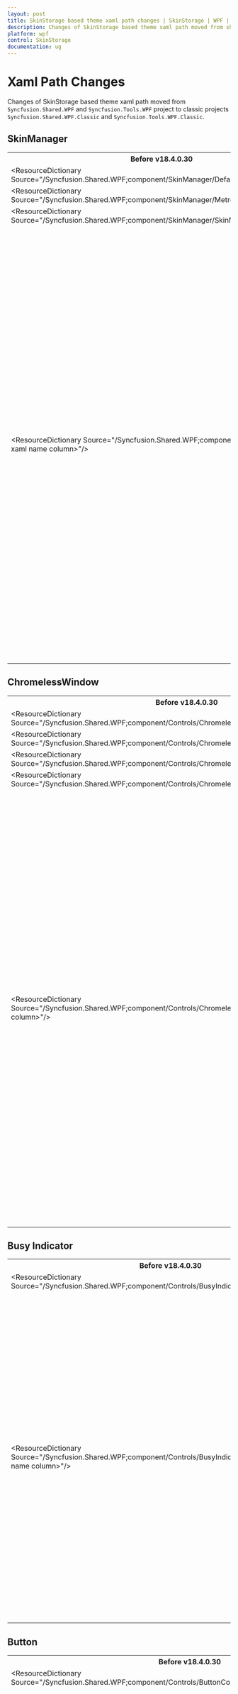 ```yaml
---
layout: post
title: SkinStorage based theme xaml path changes | SkinStorage | WPF | Syncfusion
description: Changes of SkinStorage based theme xaml path moved from shared and tools project to classic shared and tools project.
platform: wpf
control: SkinStorage
documentation: ug
---
```


# Xaml Path Changes

Changes of SkinStorage based theme xaml path moved from `Syncfusion.Shared.WPF` and `Syncfusion.Tools.WPF` project to classic projects `Syncfusion.Shared.WPF.Classic` and `Syncfusion.Tools.WPF.Classic`.

## SkinManager

<table>
<tr>
<th>Before v18.4.0.30</th>
<th>After v18.4.0.30</th>
<th>Xaml names</th>
</tr>
<tr>
<td>&lt;ResourceDictionary Source="/Syncfusion.Shared.WPF;component/SkinManager/DefaultStyle.xaml"/&gt;</td>
<td>Not changed</td>
<td>DefaultStyle.xaml</td>
</tr>
<tr>
<td>&lt;ResourceDictionary Source="/Syncfusion.Shared.WPF;component/SkinManager/MetroThemeBrushes.xaml"/&gt;</td>
<td>Not changed</td>
<td>MetroThemeBrushes.xaml</td>
</tr>
<tr>
<td>&lt;ResourceDictionary Source="/Syncfusion.Shared.WPF;component/SkinManager/SkinManager.xaml"/&gt;</td>
<td>Not changed</td>
<td>SkinManager.xaml</td>
</tr>
<tr>
<td>&lt;ResourceDictionary Source="/Syncfusion.Shared.WPF;component/SkinManager/&lt;Refer xaml name column&gt;"/&gt;</td>
<td>&lt;ResourceDictionary Source="/Syncfusion.Shared.WPF.Classic;component/SkinManager/&lt;Refer xaml name column&gt;"/&gt;</td>
<td>
{::no-markdown }<li>{:/}BlendStyle.xaml{::no-markdown }</li>{:/}
{::no-markdown }<li>{:/}MetroStyle.xaml{::no-markdown }</li>{:/}
{::no-markdown }<li>{:/}Office2003Style.xaml{::no-markdown }</li>{:/}
{::no-markdown }<li>{:/}Office2007BlackStyle.xaml{::no-markdown }</li>{:/}
{::no-markdown }<li>{:/}Office2007BlueStyle.xaml{::no-markdown }</li>{:/}
{::no-markdown }<li>{:/}Office2007SilverStyle.xaml{::no-markdown }</li>{:/}
{::no-markdown }<li>{:/}Office2010BlackStyle.xaml{::no-markdown }</li>{:/}
{::no-markdown }<li>{:/}Office2010BlueStyle.xaml{::no-markdown }</li>{:/}
{::no-markdown }<li>{:/}Office2010SilverStyle.xaml{::no-markdown }</li>{:/}
{::no-markdown }<li>{:/}Office2013Style.xaml{::no-markdown }</li>{:/}
{::no-markdown }<li>{:/}ShinyBlueStyle.xaml{::no-markdown }</li>{:/}
{::no-markdown }<li>{:/}ShinyRedStyle.xaml{::no-markdown }</li>{:/}
{::no-markdown }<li>{:/}TransparentStyle.xaml{::no-markdown }</li>{:/}
{::no-markdown }<li>{:/}VS2010Style.xaml{::no-markdown }</li>{:/}
</td>
</tr>
</table>

## ChromelessWindow

<table>
<tr>
<th>Before v18.4.0.30</th>
<th>After v18.4.0.30</th>
<th>Xaml names</th>
</tr>
<tr>
<td>&lt;ResourceDictionary Source="/Syncfusion.Shared.WPF;component/Controls/ChromelessWindow/Themes/Brushes.xaml"/&gt;</td>
<td>Not changed</td>
<td>Brushes.xaml</td>
</tr>
<tr>
<td>&lt;ResourceDictionary Source="/Syncfusion.Shared.WPF;component/Controls/ChromelessWindow/Themes/Generic.xaml"/&gt;</td>
<td>Not changed</td>
<td>Generic.xaml</td>
</tr>
<tr>
<td>&lt;ResourceDictionary Source="/Syncfusion.Shared.WPF;component/Controls/ChromelessWindow/Themes/MetroStyle.xaml"/&gt;</td>
<td>Not changed</td>
<td>MetroStyle.xaml</td>
</tr>
<tr>
<td>&lt;ResourceDictionary Source="/Syncfusion.Shared.WPF;component/Controls/ChromelessWindow/Themes/Skins.xaml"/&gt;</td>
<td>Not changed</td>
<td>Skins.xaml</td>
</tr>
<tr>
<td>&lt;ResourceDictionary Source="/Syncfusion.Shared.WPF;component/Controls/ChromelessWindow/Themes/&lt;Refer xaml name column&gt;"/&gt;</td>
<td>&lt;ResourceDictionary Source="/Syncfusion.Shared.WPF.Classic;component/Controls/ChromelessWindow/Themes/&lt;Refer xaml name column&gt;"/&gt;</td>
<td>
{::no-markdown }<li>{:/}BlendStyle.xaml{::no-markdown }</li>{:/}
{::no-markdown }<li>{:/}Office2003Style.xaml{::no-markdown }</li>{:/}
{::no-markdown }<li>{:/}Office2007BlackStyle.xaml{::no-markdown }</li>{:/}
{::no-markdown }<li>{:/}Office2007BlueStyle.xaml{::no-markdown }</li>{:/}
{::no-markdown }<li>{:/}Office2007SilverStyle.xaml{::no-markdown }</li>{:/}
{::no-markdown }<li>{:/}Office2010BlackStyle.xaml{::no-markdown }</li>{:/}
{::no-markdown }<li>{:/}Office2010BlueStyle.xaml{::no-markdown }</li>{:/}
{::no-markdown }<li>{:/}Office2010SilverStyle.xaml{::no-markdown }</li>{:/}
{::no-markdown }<li>{:/}Office2013Style.xaml{::no-markdown }</li>{:/}
{::no-markdown }<li>{:/}ShinyBlueStyle.xaml{::no-markdown }</li>{:/}
{::no-markdown }<li>{:/}ShinyRedStyle.xaml{::no-markdown }</li>{:/}
{::no-markdown }<li>{:/}SyncOrangeStyle.xaml{::no-markdown }</li>{:/}
{::no-markdown }<li>{:/}TransparentStyle.xaml{::no-markdown }</li>{:/}
{::no-markdown }<li>{:/}VS2010Style.xaml{::no-markdown }</li>{:/}
</td>
</tr>
</table>

## Busy Indicator

<table>
<tr>
<th>Before v18.4.0.30</th>
<th>After v18.4.0.30</th>
<th>Xaml names</th>
</tr>
<tr>
<td>&lt;ResourceDictionary Source="/Syncfusion.Shared.WPF;component/Controls/BusyIndicator/Themes/generic.xaml"/&gt;</td>
<td>Not changed</td>
<td>generic.xaml</td>
</tr>
<tr>
<td>&lt;ResourceDictionary Source="/Syncfusion.Shared.WPF;component/Controls/BusyIndicator/Themes/&lt;Refer xaml name column&gt;"/&gt;</td>
<td>&lt;ResourceDictionary Source="/Syncfusion.Shared.WPF.Classic;component/Controls/BusyIndicator/Themes/&lt;Refer xaml name column&gt;"/&gt;</td>
<td>
{::no-markdown }<li>{:/}BlendStyle.xaml{::no-markdown }</li>{:/}
{::no-markdown }<li>{:/}MetroStyle.xaml{::no-markdown }</li>{:/}
{::no-markdown }<li>{:/}Office2007BlackStyle.xaml{::no-markdown }</li>{:/}
{::no-markdown }<li>{:/}Office2007BlueStyle.xaml{::no-markdown }</li>{:/}
{::no-markdown }<li>{:/}Office2007SilverStyle.xaml{::no-markdown }</li>{:/}
{::no-markdown }<li>{:/}Office2010BlackStyle.xaml{::no-markdown }</li>{:/}
{::no-markdown }<li>{:/}Office2010BlueStyle.xaml{::no-markdown }</li>{:/}
{::no-markdown }<li>{:/}Office2010SilverStyle.xaml{::no-markdown }</li>{:/}
{::no-markdown }<li>{:/}TransparentStyle.xaml{::no-markdown }</li>{:/}
{::no-markdown }<li>{:/}VS2010Style.xaml{::no-markdown }</li>{:/}
</td>
</tr>
</table>

## Button

<table>
<tr>
<th>Before v18.4.0.30</th>
<th>After v18.4.0.30</th>
<th>Xaml names</th>
</tr>
<tr>
<td>&lt;ResourceDictionary Source="/Syncfusion.Shared.WPF;component/Controls/ButtonControls/Button/Themes/ButtonAdv.xaml"/&gt;</td>
<td>Not changed</td>
<td>ButtonAdv.xaml</td>
</tr>
<tr>
<td>&lt;ResourceDictionary Source="/Syncfusion.Shared.WPF;component/Controls/ButtonControls/Button/Themes/&lt;Refer xaml name column&gt;"/&gt;</td>
<td>&lt;ResourceDictionary Source="/Syncfusion.Shared.WPF.Classic;component/Controls/ButtonControls/Button/Themes/&lt;Refer xaml name column&gt;"/&gt;</td>
<td>
{::no-markdown }<li>{:/}BlendStyle.xaml{::no-markdown }</li>{:/}
{::no-markdown }<li>{:/}MetroStyle.xaml{::no-markdown }</li>{:/}
{::no-markdown }<li>{:/}Office2007BlackStyle.xaml{::no-markdown }</li>{:/}
{::no-markdown }<li>{:/}Office2007BlueStyle.xaml{::no-markdown }</li>{:/}
{::no-markdown }<li>{:/}Office2007SilverStyle.xaml{::no-markdown }</li>{:/}
{::no-markdown }<li>{:/}Office2010BlackStyle.xaml{::no-markdown }</li>{:/}
{::no-markdown }<li>{:/}Office2010BlueStyle.xaml{::no-markdown }</li>{:/}
{::no-markdown }<li>{:/}Office2010SilverStyle.xaml{::no-markdown }</li>{:/}
{::no-markdown }<li>{:/}ShinyBlueStyle.xaml{::no-markdown }</li>{:/}
{::no-markdown }<li>{:/}ShinyRedStyle.xaml{::no-markdown }</li>{:/}
{::no-markdown }<li>{:/}TransparentStyle.xaml{::no-markdown }</li>{:/}
{::no-markdown }<li>{:/}VS2010Style.xaml{::no-markdown }</li>{:/}
</td>
</tr>
</table>

## DropDownButton

<table>
<tr>
<th>Before v18.4.0.30</th>
<th>After v18.4.0.30</th>
<th>Xaml names</th>
</tr>
<tr>
<td>&lt;ResourceDictionary Source="/Syncfusion.Shared.WPF;component/Controls/ButtonControls/DropDownButton/Themes/DropDownButton.xaml"/&gt;</td>
<td>Not changed</td>
<td>DropDownButton.xaml</td>
</tr>
<tr>
<td>&lt;ResourceDictionary Source="/Syncfusion.Shared.WPF;component/Controls/ButtonControls/DropDownButton/Themes/&lt;Refer xaml name column&gt;"/&gt;</td>
<td>&lt;ResourceDictionary Source="/Syncfusion.Shared.WPF.Classic;component/Controls/ButtonControls/DropDownButton/Themes/&lt;Refer xaml name column&gt;"/&gt;</td>
<td>
{::no-markdown }<li>{:/}BlendStyle.xaml{::no-markdown }</li>{:/}
{::no-markdown }<li>{:/}MetroStyle.xaml{::no-markdown }</li>{:/}
{::no-markdown }<li>{:/}Office2007BlackStyle.xaml{::no-markdown }</li>{:/}
{::no-markdown }<li>{:/}Office2007BlueStyle.xaml{::no-markdown }</li>{:/}
{::no-markdown }<li>{:/}Office2007SilverStyle.xaml{::no-markdown }</li>{:/}
{::no-markdown }<li>{:/}Office2010BlackStyle.xaml{::no-markdown }</li>{:/}
{::no-markdown }<li>{:/}Office2010BlueStyle.xaml{::no-markdown }</li>{:/}
{::no-markdown }<li>{:/}Office2010SilverStyle.xaml{::no-markdown }</li>{:/}
{::no-markdown }<li>{:/}Office2013Style.xaml{::no-markdown }</li>{:/}
{::no-markdown }<li>{:/}ShinyBlueStyle.xaml{::no-markdown }</li>{:/}
{::no-markdown }<li>{:/}ShinyRedStyle.xaml{::no-markdown }</li>{:/}
{::no-markdown }<li>{:/}TransparentStyle.xaml{::no-markdown }</li>{:/}
{::no-markdown }<li>{:/}VS2010Style.xaml{::no-markdown }</li>{:/}
</td>
</tr>
</table>

## SplitButton

<table>
<tr>
<th>Before v18.4.0.30</th>
<th>After v18.4.0.30</th>
<th>Xaml names</th>
</tr>
<tr>
<td>&lt;ResourceDictionary Source="/Syncfusion.Shared.WPF;component/Controls/ButtonControls/SplitButton/Themes/SplitButton.xaml"/&gt;</td>
<td>Not changed</td>
<td>SplitButton.xaml</td>
</tr>
<tr>
<td>&lt;ResourceDictionary Source="/Syncfusion.Shared.WPF;component/Controls/ButtonControls/SplitButton/Themes/&lt;Refer xaml name column&gt;"/&gt;</td>
<td>&lt;ResourceDictionary Source="/Syncfusion.Shared.WPF.Classic;component/Controls/ButtonControls/SplitButton/Themes/&lt;Refer xaml name column&gt;"/&gt;</td>
<td>
{::no-markdown }<li>{:/}BlendStyle.xaml{::no-markdown }</li>{:/}
{::no-markdown }<li>{:/}MetroStyle.xaml{::no-markdown }</li>{:/}
{::no-markdown }<li>{:/}Office2007BlackStyle.xaml{::no-markdown }</li>{:/}
{::no-markdown }<li>{:/}Office2007BlueStyle.xaml{::no-markdown }</li>{:/}
{::no-markdown }<li>{:/}Office2007SilverStyle.xaml{::no-markdown }</li>{:/}
{::no-markdown }<li>{:/}Office2010BlackStyle.xaml{::no-markdown }</li>{:/}
{::no-markdown }<li>{:/}Office2010BlueStyle.xaml{::no-markdown }</li>{:/}
{::no-markdown }<li>{:/}Office2010SilverStyle.xaml{::no-markdown }</li>{:/}
{::no-markdown }<li>{:/}ShinyBlueStyle.xaml{::no-markdown }</li>{:/}
{::no-markdown }<li>{:/}ShinyRedStyle.xaml{::no-markdown }</li>{:/}
{::no-markdown }<li>{:/}TransparentStyle.xaml{::no-markdown }</li>{:/}
{::no-markdown }<li>{:/}VS2010Style.xaml{::no-markdown }</li>{:/}
</td>
</tr>
</table>

## CalendarEdit

<table>
<tr>
<th>Before v18.4.0.30</th>
<th>After v18.4.0.30</th>
<th>Xaml names</th>
</tr>
<tr>
<td>&lt;ResourceDictionary Source="/Syncfusion.Shared.WPF;component/Controls/CalendarEdit/Themes/generic.xaml"/&gt;</td>
<td>Not changed</td>
<td>generic.xaml</td>
</tr>
<tr>
<td>&lt;ResourceDictionary Source="/Syncfusion.Shared.WPF;component/Controls/CalendarEdit/Themes/&lt;Refer xaml name column&gt;"/&gt;</td>
<td>&lt;ResourceDictionary Source="/Syncfusion.Shared.WPF.Classic;component/Controls/CalendarEdit/Themes/&lt;Refer xaml name column&gt;"/&gt;</td>
<td>
{::no-markdown }<li>{:/}BlendStyle.xaml{::no-markdown }</li>{:/}
{::no-markdown }<li>{:/}MetroStyle.xaml{::no-markdown }</li>{:/}
{::no-markdown }<li>{:/}Office2003Style.xaml{::no-markdown }</li>{:/}
{::no-markdown }<li>{:/}Office2007BlackStyle.xaml{::no-markdown }</li>{:/}
{::no-markdown }<li>{:/}Office2007BlueStyle.xaml{::no-markdown }</li>{:/}
{::no-markdown }<li>{:/}Office2007SilverStyle.xaml{::no-markdown }</li>{:/}
{::no-markdown }<li>{:/}Office2010BlackStyle.xaml{::no-markdown }</li>{:/}
{::no-markdown }<li>{:/}Office2010BlueStyle.xaml{::no-markdown }</li>{:/}
{::no-markdown }<li>{:/}Office2010SilverStyle.xaml{::no-markdown }</li>{:/}
{::no-markdown }<li>{:/}ShinyBlueStyle.xaml{::no-markdown }</li>{:/}
{::no-markdown }<li>{:/}ShinyRedStyle.xaml{::no-markdown }</li>{:/}
{::no-markdown }<li>{:/}SyncOrangeStyle.xaml{::no-markdown }</li>{:/}
{::no-markdown }<li>{:/}TransparentStyle.xaml{::no-markdown }</li>{:/}
{::no-markdown }<li>{:/}VS2010Style.xaml{::no-markdown }</li>{:/}
</td>
</tr>
</table>

## Carousel

<table>
<tr>
<th>Before v18.4.0.30</th>
<th>After v18.4.0.30</th>
<th>Xaml names</th>
</tr>
<tr>
<td>&lt;ResourceDictionary Source="/Syncfusion.Shared.WPF;component/Controls/Carousel/Themes/generic.xaml"/&gt;</td>
<td>Not changed</td>
<td>generic.xaml</td>
</tr>
</table>

## Clock

<table>
<tr>
<th>Before v18.4.0.30</th>
<th>After v18.4.0.30</th>
<th>Xaml names</th>
</tr>
<tr>
<td>&lt;ResourceDictionary Source="/Syncfusion.Shared.WPF;component/Controls/Clock/Themes/generic.xaml"/&gt;</td>
<td>Not changed</td>
<td>generic.xaml</td>
</tr>
<tr>
<td>&lt;ResourceDictionary Source="/Syncfusion.Shared.WPF;component/Controls/Clock/Themes/&lt;Refer xaml name column&gt;"/&gt;</td>
<td>&lt;ResourceDictionary Source="/Syncfusion.Shared.WPF.Classic;component/Controls/Clock/Themes/&lt;Refer xaml name column&gt;"/&gt;</td>
<td>
{::no-markdown }<li>{:/}BlendStyle.xaml{::no-markdown }</li>{:/}
{::no-markdown }<li>{:/}MetroStyle.xaml{::no-markdown }</li>{:/}
{::no-markdown }<li>{:/}Office2003Style.xaml{::no-markdown }</li>{:/}
{::no-markdown }<li>{:/}Office2007BlackStyle.xaml{::no-markdown }</li>{:/}
{::no-markdown }<li>{:/}Office2007BlueStyle.xaml{::no-markdown }</li>{:/}
{::no-markdown }<li>{:/}Office2007SilverStyle.xaml{::no-markdown }</li>{:/}
{::no-markdown }<li>{:/}Office2010BlackStyle.xaml{::no-markdown }</li>{:/}
{::no-markdown }<li>{:/}Office2010BlueStyle.xaml{::no-markdown }</li>{:/}
{::no-markdown }<li>{:/}Office2010SilverStyle.xaml{::no-markdown }</li>{:/}
{::no-markdown }<li>{:/}ShinyBlueStyle.xaml{::no-markdown }</li>{:/}
{::no-markdown }<li>{:/}ShinyRedStyle.xaml{::no-markdown }</li>{:/}
{::no-markdown }<li>{:/}SyncOrangeStyle.xaml{::no-markdown }</li>{:/}
{::no-markdown }<li>{:/}TransparentStyle.xaml{::no-markdown }</li>{:/}
{::no-markdown }<li>{:/}VS2010Style.xaml{::no-markdown }</li>{:/}
</td>
</tr>
</table>

## ColorBar

<table>
<tr>
<th>Before v18.4.0.30</th>
<th>After v18.4.0.30</th>
<th>Xaml names</th>
</tr>
<tr>
<td>&lt;ResourceDictionary Source="/Syncfusion.Shared.WPF;component/Controls/ColorBar/Themes/generic.xaml"/&gt;</td>
<td>Not changed</td>
<td>generic.xaml</td>
</tr>
<tr>
<td>&lt;ResourceDictionary Source="/Syncfusion.Shared.WPF;component/Controls/ColorBar/Themes/&lt;Refer xaml name column&gt;"/&gt;</td>
<td>&lt;ResourceDictionary Source="/Syncfusion.Shared.WPF.Classic;component/Controls/ColorBar/Themes/&lt;Refer xaml name column&gt;"/&gt;</td>
<td>
{::no-markdown }<li>{:/}BlendStyle.xaml{::no-markdown }</li>{:/}
{::no-markdown }<li>{:/}MainTemplate.xaml{::no-markdown }</li>{:/}
{::no-markdown }<li>{:/}Office2003Style.xaml{::no-markdown }</li>{:/}
{::no-markdown }<li>{:/}Office2007BlackStyle.xaml{::no-markdown }</li>{:/}
{::no-markdown }<li>{:/}Office2007BlueStyle.xaml{::no-markdown }</li>{:/}
{::no-markdown }<li>{:/}Office2007SilverStyle.xaml{::no-markdown }</li>{:/}
{::no-markdown }<li>{:/}Office2010BlackStyle.xaml{::no-markdown }</li>{:/}
{::no-markdown }<li>{:/}Office2010BlueStyle.xaml{::no-markdown }</li>{:/}
{::no-markdown }<li>{:/}Office2010SilverStyle.xaml{::no-markdown }</li>{:/}
{::no-markdown }<li>{:/}ShinyBlueStyle.xaml{::no-markdown }</li>{:/}
{::no-markdown }<li>{:/}ShinyRedStyle.xaml{::no-markdown }</li>{:/}
{::no-markdown }<li>{:/}SyncOrangeStyle.xaml{::no-markdown }</li>{:/}
</td>
</tr>
</table>

## ColorPicker

<table>
<tr>
<th>Before v18.4.0.30</th>
<th>After v18.4.0.30</th>
<th>Xaml names</th>
</tr>
<tr>
<td>&lt;ResourceDictionary Source="/Syncfusion.Shared.WPF;component/Controls/ColorPicker/Themes/generic.xaml"/&gt;</td>
<td>Not changed</td>
<td>generic.xaml</td>
</tr>
<tr>
<td>&lt;ResourceDictionary Source="/Syncfusion.Shared.WPF;component/Controls/ColorPicker/Themes/&lt;Refer xaml name column&gt;"/&gt;</td>
<td>&lt;ResourceDictionary Source="/Syncfusion.Shared.WPF.Classic;component/Controls/ColorPicker/Themes/&lt;Refer xaml name column&gt;"/&gt;</td>
<td>
{::no-markdown }<li>{:/}BlendStyle.xaml{::no-markdown }</li>{:/}
{::no-markdown }<li>{:/}Brushes.xaml{::no-markdown }</li>{:/}
{::no-markdown }<li>{:/}MainTemplate.xaml{::no-markdown }</li>{:/}
{::no-markdown }<li>{:/}MetroStyle.xaml{::no-markdown }</li>{:/}
{::no-markdown }<li>{:/}Office2003Style.xaml{::no-markdown }</li>{:/}
{::no-markdown }<li>{:/}Office2007BlackStyle.xaml{::no-markdown }</li>{:/}
{::no-markdown }<li>{:/}Office2007BlueStyle.xaml{::no-markdown }</li>{:/}
{::no-markdown }<li>{:/}Office2007SilverStyle.xaml{::no-markdown }</li>{:/}
{::no-markdown }<li>{:/}Office2010BlackStyle.xaml{::no-markdown }</li>{:/}
{::no-markdown }<li>{:/}Office2010BlueStyle.xaml{::no-markdown }</li>{:/}
{::no-markdown }<li>{:/}Office2010SilverStyle.xaml{::no-markdown }</li>{:/}
{::no-markdown }<li>{:/}Office2013Style.xaml{::no-markdown }</li>{:/}
{::no-markdown }<li>{:/}ShinyBlueStyle.xaml{::no-markdown }</li>{:/}
{::no-markdown }<li>{:/}ShinyRedStyle.xaml{::no-markdown }</li>{:/}
{::no-markdown }<li>{:/}SyncOrangeStyle.xaml{::no-markdown }</li>{:/}
{::no-markdown }<li>{:/}TransparentStyle.xaml{::no-markdown }</li>{:/}
{::no-markdown }<li>{:/}VS2010Style.xaml{::no-markdown }</li>{:/}
</td>
</tr>
</table>

## ColorPickerPalette

<table>
<tr>
<th>Before v18.4.0.30</th>
<th>After v18.4.0.30</th>
<th>Xaml names</th>
</tr>
<tr>
<td>&lt;ResourceDictionary Source="/Syncfusion.Shared.WPF;component/Controls/ColorPickerPalette/Themes/generic.xaml"/&gt;</td>
<td>Not changed</td>
<td>generic.xaml</td>
</tr>
<tr>
<td>&lt;ResourceDictionary Source="/Syncfusion.Shared.WPF;component/Controls/ColorPickerPalette/Themes/&lt;Refer xaml name column&gt;"/&gt;</td>
<td>&lt;ResourceDictionary Source="/Syncfusion.Shared.WPF.Classic;component/Controls/ColorPickerPalette/Themes/&lt;Refer xaml name column&gt;"/&gt;</td>
<td>
{::no-markdown }<li>{:/}BlendStyle.xaml{::no-markdown }</li>{:/}
{::no-markdown }<li>{:/}ColorPickerPalette.xaml{::no-markdown }</li>{:/}
{::no-markdown }<li>{:/}MetroStyle.xaml{::no-markdown }</li>{:/}
{::no-markdown }<li>{:/}Office2003Style.xaml{::no-markdown }</li>{:/}
{::no-markdown }<li>{:/}Office2007BlackStyle.xaml{::no-markdown }</li>{:/}
{::no-markdown }<li>{:/}Office2007BlueStyle.xaml{::no-markdown }</li>{:/}
{::no-markdown }<li>{:/}Office2007SilverStyle.xaml{::no-markdown }</li>{:/}
{::no-markdown }<li>{:/}Office2010BlackStyle.xaml{::no-markdown }</li>{:/}
{::no-markdown }<li>{:/}Office2010BlueStyle.xaml{::no-markdown }</li>{:/}
{::no-markdown }<li>{:/}Office2010SilverStyle.xaml{::no-markdown }</li>{:/}
{::no-markdown }<li>{:/}Office2013Style.xaml{::no-markdown }</li>{:/}
{::no-markdown }<li>{:/}TransparentStyle.xaml{::no-markdown }</li>{:/}
{::no-markdown }<li>{:/}VS2010Style.xaml{::no-markdown }</li>{:/}
</td>
</tr>
</table>

## ComboBoxAdv

<table>
<tr>
<th>Before v18.4.0.30</th>
<th>After v18.4.0.30</th>
<th>Xaml names</th>
</tr>
<tr>
<td>&lt;ResourceDictionary Source="/Syncfusion.Shared.WPF;component/Controls/ComboBoxAdv/Themes/generic.xaml"/&gt;</td>
<td>Not changed</td>
<td>generic.xaml</td>
</tr>
<tr>
<td>&lt;ResourceDictionary Source="/Syncfusion.Shared.WPF;component/Controls/ComboBoxAdv/Themes/&lt;Refer xaml name column&gt;"/&gt;</td>
<td>&lt;ResourceDictionary Source="/Syncfusion.Shared.WPF.Classic;component/Controls/ComboBoxAdv/Themes/&lt;Refer xaml name column&gt;"/&gt;</td>
<td>
{::no-markdown }<li>{:/}BlendStyle.xaml{::no-markdown }</li>{:/}
{::no-markdown }<li>{:/}MetroStyle.xaml{::no-markdown }</li>{:/}
{::no-markdown }<li>{:/}Office2007BlackStyle.xaml{::no-markdown }</li>{:/}
{::no-markdown }<li>{:/}Office2007BlueStyle.xaml{::no-markdown }</li>{:/}
{::no-markdown }<li>{:/}Office2007SilverStyle.xaml{::no-markdown }</li>{:/}
{::no-markdown }<li>{:/}Office2010BlackStyle.xaml{::no-markdown }</li>{:/}
{::no-markdown }<li>{:/}Office2010BlueStyle.xaml{::no-markdown }</li>{:/}
{::no-markdown }<li>{:/}Office2010SilverStyle.xaml{::no-markdown }</li>{:/}
{::no-markdown }<li>{:/}Office2013Style.xaml{::no-markdown }</li>{:/}
{::no-markdown }<li>{:/}TransparentStyle.xaml{::no-markdown }</li>{:/}
{::no-markdown }<li>{:/}VS2010Style.xaml{::no-markdown }</li>{:/}
</td>
</tr>
</table>

## DateTimeEdit

<table>
<tr>
<th>Before v18.4.0.30</th>
<th>After v18.4.0.30</th>
<th>Xaml names</th>
</tr>
<tr>
<td>&lt;ResourceDictionary Source="/Syncfusion.Shared.WPF;component/Controls/DateTimeEdit/Themes/Generic.xaml"/&gt;</td>
<td>Not changed</td>
<td>Generic.xaml</td>
</tr>
<tr>
<td>&lt;ResourceDictionary Source="/Syncfusion.Shared.WPF;component/Controls/DateTimeEdit/Themes/&lt;Refer xaml name column&gt;"/&gt;</td>
<td>&lt;ResourceDictionary Source="/Syncfusion.Shared.WPF.Classic;component/Controls/DateTimeEdit/Themes/&lt;Refer xaml name column&gt;"/&gt;</td>
<td>
{::no-markdown }<li>{:/}BlendStyle.xaml{::no-markdown }</li>{:/}
{::no-markdown }<li>{:/}Brushes.xaml{::no-markdown }</li>{:/}
{::no-markdown }<li>{:/}BaseStyles.xaml{::no-markdown }</li>{:/}
{::no-markdown }<li>{:/}CalendarResources.xaml{::no-markdown }</li>{:/}
{::no-markdown }<li>{:/}MetroStyle.xaml{::no-markdown }</li>{:/}
{::no-markdown }<li>{:/}Office2003Style.xaml{::no-markdown }</li>{:/}
{::no-markdown }<li>{:/}Office2007BlackStyle.xaml{::no-markdown }</li>{:/}
{::no-markdown }<li>{:/}Office2007BlueStyle.xaml{::no-markdown }</li>{:/}
{::no-markdown }<li>{:/}Office2007SilverStyle.xaml{::no-markdown }</li>{:/}
{::no-markdown }<li>{:/}Office2010BlackStyle.xaml{::no-markdown }</li>{:/}
{::no-markdown }<li>{:/}Office2010BlueStyle.xaml{::no-markdown }</li>{:/}
{::no-markdown }<li>{:/}Office2010SilverStyle.xaml{::no-markdown }</li>{:/}
{::no-markdown }<li>{:/}Office2013Style.xaml{::no-markdown }</li>{:/}
{::no-markdown }<li>{:/}ShinyBlueStyle.xaml{::no-markdown }</li>{:/}
{::no-markdown }<li>{:/}ShinyRedStyle.xaml{::no-markdown }</li>{:/}
{::no-markdown }<li>{:/}SyncOrangeStyle.xaml{::no-markdown }</li>{:/}
{::no-markdown }<li>{:/}TransparentStyle.xaml{::no-markdown }</li>{:/}
{::no-markdown }<li>{:/}VS2010Style.xaml{::no-markdown }</li>{:/}
</td>
</tr>
</table>

## Editors

Editors applicable for below controls

* IntegerTextBox
* DoubleTextBox
* CurrencyTextBox
* PercentTextBox
* MaskedTextBox

<table>
<tr>
<th>Before v18.4.0.30</th>
<th>After v18.4.0.30</th>
<th>Xaml names</th>
</tr>
<tr>
<td>&lt;ResourceDictionary Source="/Syncfusion.Shared.WPF;component/Controls/Editors/Themes/Generic.xaml"/&gt;</td>
<td>Not changed</td>
<td>Generic.xaml</td>
</tr>
<tr>
<td>&lt;ResourceDictionary Source="/Syncfusion.Shared.WPF;component/Controls/Editors/Themes/&lt;Refer xaml name column&gt;"/&gt;</td>
<td>&lt;ResourceDictionary Source="/Syncfusion.Shared.WPF.Classic;component/Controls/Editors/Themes/&lt;Refer xaml name column&gt;"/&gt;</td>
<td>
{::no-markdown }<li>{:/}BlendStyle.xaml{::no-markdown }</li>{:/}
{::no-markdown }<li>{:/}MetroStyle.xaml{::no-markdown }</li>{:/}
{::no-markdown }<li>{:/}Office2003Style.xaml{::no-markdown }</li>{:/}
{::no-markdown }<li>{:/}Office2007BlackStyle.xaml{::no-markdown }</li>{:/}
{::no-markdown }<li>{:/}Office2007BlueStyle.xaml{::no-markdown }</li>{:/}
{::no-markdown }<li>{:/}Office2007SilverStyle.xaml{::no-markdown }</li>{:/}
{::no-markdown }<li>{:/}Office2010BlackStyle.xaml{::no-markdown }</li>{:/}
{::no-markdown }<li>{:/}Office2010BlueStyle.xaml{::no-markdown }</li>{:/}
{::no-markdown }<li>{:/}Office2010SilverStyle.xaml{::no-markdown }</li>{:/}
{::no-markdown }<li>{:/}Office2013Style.xaml{::no-markdown }</li>{:/}
{::no-markdown }<li>{:/}ShinyBlueStyle.xaml{::no-markdown }</li>{:/}
{::no-markdown }<li>{:/}ShinyRedStyle.xaml{::no-markdown }</li>{:/}
{::no-markdown }<li>{:/}SyncOrangeStyle.xaml{::no-markdown }</li>{:/}
{::no-markdown }<li>{:/}TransparentStyle.xaml{::no-markdown }</li>{:/}
{::no-markdown }<li>{:/}VS2010Style.xaml{::no-markdown }</li>{:/}
</td>
</tr>
</table>

## MenuAdv

<table>
<tr>
<th>Before v18.4.0.30</th>
<th>After v18.4.0.30</th>
<th>Xaml names</th>
</tr>
<tr>
<td>&lt;ResourceDictionary Source="/Syncfusion.Shared.WPF;component/Controls/MenuAdv/Themes/MenuAdvResources.xaml"/&gt;</td>
<td>Not changed</td>
<td>MenuAdvResources.xaml</td>
</tr>
<tr>
<td>&lt;ResourceDictionary Source="/Syncfusion.Shared.WPF;component/Controls/MenuAdv/Themes/&lt;Refer xaml name column&gt;"/&gt;</td>
<td>&lt;ResourceDictionary Source="/Syncfusion.Shared.WPF.Classic;component/Controls/MenuAdv/Themes/&lt;Refer xaml name column&gt;"/&gt;</td>
<td>
{::no-markdown }<li>{:/}BlendStyle.xaml{::no-markdown }</li>{:/}
{::no-markdown }<li>{:/}MetroStyle.xaml{::no-markdown }</li>{:/}
{::no-markdown }<li>{:/}Office2003Style.xaml{::no-markdown }</li>{:/}
{::no-markdown }<li>{:/}Office2007BlackStyle.xaml{::no-markdown }</li>{:/}
{::no-markdown }<li>{:/}Office2007BlueStyle.xaml{::no-markdown }</li>{:/}
{::no-markdown }<li>{:/}Office2007SilverStyle.xaml{::no-markdown }</li>{:/}
{::no-markdown }<li>{:/}Office2010BlackStyle.xaml{::no-markdown }</li>{:/}
{::no-markdown }<li>{:/}Office2010BlueStyle.xaml{::no-markdown }</li>{:/}
{::no-markdown }<li>{:/}Office2010SilverStyle.xaml{::no-markdown }</li>{:/}
{::no-markdown }<li>{:/}Office2013Style.xaml{::no-markdown }</li>{:/}
{::no-markdown }<li>{:/}ShinyBlueStyle.xaml{::no-markdown }</li>{:/}
{::no-markdown }<li>{:/}ShinyRedStyle.xaml{::no-markdown }</li>{:/}
{::no-markdown }<li>{:/}SyncOrangeStyle.xaml{::no-markdown }</li>{:/}
{::no-markdown }<li>{:/}TransparentStyle.xaml{::no-markdown }</li>{:/}
{::no-markdown }<li>{:/}VS2010Style.xaml{::no-markdown }</li>{:/}
</td>
</tr>
</table>

## PinnableListBox

<table>
<tr>
<th>Before v18.4.0.30</th>
<th>After v18.4.0.30</th>
<th>Xaml names</th>
</tr>
<tr>
<td>&lt;ResourceDictionary Source="/Syncfusion.Shared.WPF;component/Controls/PinnableListBox/Themes/Generic.xaml"/&gt;</td>
<td>Not changed</td>
<td>Generic.xaml</td>
</tr>
<tr>
<td>&lt;ResourceDictionary Source="/Syncfusion.Shared.WPF;component/Controls/PinnableListBox/Themes/&lt;Refer xaml name column&gt;"/&gt;</td>
<td>&lt;ResourceDictionary Source="/Syncfusion.Shared.WPF.Classic;component/Controls/PinnableListBox/Themes/&lt;Refer xaml name column&gt;"/&gt;</td>
<td>
{::no-markdown }<li>{:/}BlendStyle.xaml{::no-markdown }</li>{:/}
{::no-markdown }<li>{:/}MetroStyle.xaml{::no-markdown }</li>{:/}
{::no-markdown }<li>{:/}Office2007BlackStyle.xaml{::no-markdown }</li>{:/}
{::no-markdown }<li>{:/}Office2007BlueStyle.xaml{::no-markdown }</li>{:/}
{::no-markdown }<li>{:/}Office2007SilverStyle.xaml{::no-markdown }</li>{:/}
{::no-markdown }<li>{:/}Office2010BlackStyle.xaml{::no-markdown }</li>{:/}
{::no-markdown }<li>{:/}Office2010BlueStyle.xaml{::no-markdown }</li>{:/}
{::no-markdown }<li>{:/}Office2010SilverStyle.xaml{::no-markdown }</li>{:/}
{::no-markdown }<li>{:/}Office2013Style.xaml{::no-markdown }</li>{:/}
{::no-markdown }<li>{:/}TransparentStyle.xaml{::no-markdown }</li>{:/}
{::no-markdown }<li>{:/}VS2010Style.xaml{::no-markdown }</li>{:/}
</td>
</tr>
</table>

## Tile View

<table>
<tr>
<th>Before v18.4.0.30</th>
<th>After v18.4.0.30</th>
<th>Xaml names</th>
</tr>
<tr>
<td>&lt;ResourceDictionary Source="/Syncfusion.Shared.WPF;component/Controls/TileView/Themes/Generic.xaml"/&gt;</td>
<td>Not changed</td>
<td>Generic.xaml</td>
</tr>
<tr>
<td>&lt;ResourceDictionary Source="/Syncfusion.Shared.WPF;component/Controls/TileView/Themes/&lt;Refer xaml name column&gt;"/&gt;</td>
<td>&lt;ResourceDictionary Source="/Syncfusion.Shared.WPF.Classic;component/Controls/TileView/Themes/&lt;Refer xaml name column&gt;"/&gt;</td>
<td>
{::no-markdown }<li>{:/}BlendStyle.xaml{::no-markdown }</li>{:/}
{::no-markdown }<li>{:/}MetroStyle.xaml{::no-markdown }</li>{:/}
{::no-markdown }<li>{:/}Office2003Style.xaml{::no-markdown }</li>{:/}
{::no-markdown }<li>{:/}Office2007BlackStyle.xaml{::no-markdown }</li>{:/}
{::no-markdown }<li>{:/}Office2007BlueStyle.xaml{::no-markdown }</li>{:/}
{::no-markdown }<li>{:/}Office2007SilverStyle.xaml{::no-markdown }</li>{:/}
{::no-markdown }<li>{:/}Office2010BlackStyle.xaml{::no-markdown }</li>{:/}
{::no-markdown }<li>{:/}Office2010BlueStyle.xaml{::no-markdown }</li>{:/}
{::no-markdown }<li>{:/}Office2010SilverStyle.xaml{::no-markdown }</li>{:/}
{::no-markdown }<li>{:/}ShinyBlueStyle.xaml{::no-markdown }</li>{:/}
{::no-markdown }<li>{:/}ShinyRedStyle.xaml{::no-markdown }</li>{:/}
{::no-markdown }<li>{:/}SyncOrangeStyle.xaml{::no-markdown }</li>{:/}
{::no-markdown }<li>{:/}TransparentStyle.xaml{::no-markdown }</li>{:/}
{::no-markdown }<li>{:/}VS2010Style.xaml{::no-markdown }</li>{:/}
</td>
</tr>
</table>

## TimeSpanEdit

<table>
<tr>
<th>Before v18.4.0.30</th>
<th>After v18.4.0.30</th>
<th>Xaml names</th>
</tr>
<tr>
<td>&lt;ResourceDictionary Source="/Syncfusion.Shared.WPF;component/Controls/TimeSpanEdit/Themes/generic.xaml"/&gt;</td>
<td>Not changed</td>
<td>generic.xaml</td>
</tr>
<tr>
<td>&lt;ResourceDictionary Source="/Syncfusion.Shared.WPF;component/Controls/TimeSpanEdit/Themes/&lt;Refer xaml name column&gt;"/&gt;</td>
<td>&lt;ResourceDictionary Source="/Syncfusion.Shared.WPF.Classic;component/Controls/TimeSpanEdit/Themes/&lt;Refer xaml name column&gt;"/&gt;</td>
<td>
{::no-markdown }<li>{:/}BlendStyle.xaml{::no-markdown }</li>{:/}
{::no-markdown }<li>{:/}MetroStyle.xaml{::no-markdown }</li>{:/}
{::no-markdown }<li>{:/}Office2007BlackStyle.xaml{::no-markdown }</li>{:/}
{::no-markdown }<li>{:/}Office2007BlueStyle.xaml{::no-markdown }</li>{:/}
{::no-markdown }<li>{:/}Office2007SilverStyle.xaml{::no-markdown }</li>{:/}
{::no-markdown }<li>{:/}Office2010BlackStyle.xaml{::no-markdown }</li>{:/}
{::no-markdown }<li>{:/}Office2010BlueStyle.xaml{::no-markdown }</li>{:/}
{::no-markdown }<li>{:/}Office2010SilverStyle.xaml{::no-markdown }</li>{:/}
{::no-markdown }<li>{:/}TransparentStyle.xaml{::no-markdown }</li>{:/}
{::no-markdown }<li>{:/}VS2010Style.xaml{::no-markdown }</li>{:/}
</td>
</tr>
</table>

## ToolBarAdv

<table>
<tr>
<th>Before v18.4.0.30</th>
<th>After v18.4.0.30</th>
<th>Xaml names</th>
</tr>
<tr>
<td>&lt;ResourceDictionary Source="/Syncfusion.Shared.WPF;component/Controls/ToolBarAdv/Themes/Default/DefaultStyle.xaml"/&gt;</td>
<td>Not changed</td>
<td>DefaultStyle.xaml</td>
</tr>
<tr>
<td>&lt;ResourceDictionary Source="/Syncfusion.Shared.WPF;component/Controls/ToolBarAdv/Themes/&lt;Refer xaml name column&gt;"/&gt;</td>
<td>&lt;ResourceDictionary Source="/Syncfusion.Shared.WPF.Classic;component/Controls/ToolBarAdv/Themes/&lt;Refer xaml name column&gt;"/&gt;</td>
<td>
{::no-markdown }<li>{:/}Blend/BlendStyle.xaml{::no-markdown }</li>{:/}
{::no-markdown }<li>{:/}Metro/MetroStyle.xaml{::no-markdown }</li>{:/}
{::no-markdown }<li>{:/}Office2007Black/Office2007BlackStyle.xaml{::no-markdown }</li>{:/}
{::no-markdown }<li>{:/}Office2007Blue/Office2007BlueStyle.xaml{::no-markdown }</li>{:/}
{::no-markdown }<li>{:/}Office2007Silver/Office2007SilverStyle.xaml{::no-markdown }</li>{:/}
{::no-markdown }<li>{:/}Office2010Black/Office2010BlackStyle.xaml{::no-markdown }</li>{:/}
{::no-markdown }<li>{:/}Office2010Blue/Office2010BlueStyle.xaml{::no-markdown }</li>{:/}
{::no-markdown }<li>{:/}Office2010Silver/Office2010SilverStyle.xaml{::no-markdown }</li>{:/}
{::no-markdown }<li>{:/}Transparent/TransparentStyle.xaml{::no-markdown }</li>{:/}
{::no-markdown }<li>{:/}VS2010/VS2010Style.xaml{::no-markdown }</li>{:/}
{::no-markdown }<li>{:/}ToolBarResources.xaml{::no-markdown }</li>{:/}
</td>
</tr>
</table>

## UpDown

<table>
<tr>
<th>Before v18.4.0.30</th>
<th>After v18.4.0.30</th>
<th>Xaml names</th>
</tr>
<tr>
<td>&lt;ResourceDictionary Source="/Syncfusion.Shared.WPF;component/Controls/UpDown/Themes/Generic.xaml"/&gt;</td>
<td>Not changed</td>
<td>Generic.xaml</td>
</tr>
<tr>
<td>&lt;ResourceDictionary Source="/Syncfusion.Shared.WPF;component/Controls/UpDown/Themes/&lt;Refer xaml name column&gt;"/&gt;</td>
<td>&lt;ResourceDictionary Source="/Syncfusion.Shared.WPF.Classic;component/Controls/UpDown/Themes/&lt;Refer xaml name column&gt;"/&gt;</td>
<td>
{::no-markdown }<li>{:/}BlendStyle.xaml{::no-markdown }</li>{:/}
{::no-markdown }<li>{:/}MetroStyle.xaml{::no-markdown }</li>{:/}
{::no-markdown }<li>{:/}Office2003Style.xaml{::no-markdown }</li>{:/}
{::no-markdown }<li>{:/}Office2007BlackStyle.xaml{::no-markdown }</li>{:/}
{::no-markdown }<li>{:/}Office2007BlueStyle.xaml{::no-markdown }</li>{:/}
{::no-markdown }<li>{:/}Office2007SilverStyle.xaml{::no-markdown }</li>{:/}
{::no-markdown }<li>{:/}Office2010BlackStyle.xaml{::no-markdown }</li>{:/}
{::no-markdown }<li>{:/}Office2010BlueStyle.xaml{::no-markdown }</li>{:/}
{::no-markdown }<li>{:/}Office2010SilverStyle.xaml{::no-markdown }</li>{:/}
{::no-markdown }<li>{:/}Office2013Style.xaml{::no-markdown }</li>{:/}
{::no-markdown }<li>{:/}ShinyBlueStyle.xaml{::no-markdown }</li>{:/}
{::no-markdown }<li>{:/}ShinyRedStyle.xaml{::no-markdown }</li>{:/}
{::no-markdown }<li>{:/}SyncOrangeStyle.xaml{::no-markdown }</li>{:/}
{::no-markdown }<li>{:/}TransparentStyle.xaml{::no-markdown }</li>{:/}
{::no-markdown }<li>{:/}VS2010Style.xaml{::no-markdown }</li>{:/}
</td>
</tr>
</table>

## AutoComplete

<table>
<tr>
<th>Before v18.4.0.30</th>
<th>After v18.4.0.30</th>
<th>Xaml names</th>
</tr>
<tr>
<td>&lt;ResourceDictionary Source="/Syncfusion.Tools.WPF;component/Controls/AutoComplete/Themes/Generic.xaml"/&gt;</td>
<td>Not changed</td>
<td>Generic.xaml</td>
</tr>
<tr>
<td>&lt;ResourceDictionary Source="/Syncfusion.Tools.WPF;component/Controls/AutoComplete/Themes/&lt;Refer xaml name column&gt;"/&gt;</td>
<td>&lt;ResourceDictionary Source="/Syncfusion.Tools.WPF.Classic;component/Controls/AutoComplete/Themes/&lt;Refer xaml name column&gt;"/&gt;</td>
<td>
{::no-markdown }<li>{:/}BlendStyle.xaml{::no-markdown }</li>{:/}
{::no-markdown }<li>{:/}MetroStyle.xaml{::no-markdown }</li>{:/}
{::no-markdown }<li>{:/}Office2003Style.xaml{::no-markdown }</li>{:/}
{::no-markdown }<li>{:/}Office2007BlackStyle.xaml{::no-markdown }</li>{:/}
{::no-markdown }<li>{:/}Office2007BlueStyle.xaml{::no-markdown }</li>{:/}
{::no-markdown }<li>{:/}Office2007SilverStyle.xaml{::no-markdown }</li>{:/}
{::no-markdown }<li>{:/}Office2010BlackStyle.xaml{::no-markdown }</li>{:/}
{::no-markdown }<li>{:/}Office2010BlueStyle.xaml{::no-markdown }</li>{:/}
{::no-markdown }<li>{:/}Office2010SilverStyle.xaml{::no-markdown }</li>{:/}
{::no-markdown }<li>{:/}ShinyBlueStyle.xaml{::no-markdown }</li>{:/}
{::no-markdown }<li>{:/}ShinyRedStyle.xaml{::no-markdown }</li>{:/}
{::no-markdown }<li>{:/}SyncOrangeStyle.xaml{::no-markdown }</li>{:/}
{::no-markdown }<li>{:/}TransparentStyle.xaml{::no-markdown }</li>{:/}
{::no-markdown }<li>{:/}VS2010Style.xaml{::no-markdown }</li>{:/}
</td>
</tr>
</table>

## CardView

<table>
<tr>
<th>Before v18.4.0.30</th>
<th>After v18.4.0.30</th>
<th>Xaml names</th>
</tr>
<tr>
<td>&lt;ResourceDictionary Source="/Syncfusion.Tools.WPF;component/Controls/CardView/Themes/Generic.xaml"/&gt;</td>
<td>Not changed</td>
<td>Generic.xaml</td>
</tr>
<tr>
<td>&lt;ResourceDictionary Source="/Syncfusion.Tools.WPF;component/Controls/CardView/Themes/&lt;Refer xaml name column&gt;"/&gt;</td>
<td>&lt;ResourceDictionary Source="/Syncfusion.Tools.WPF.Classic;component/Controls/CardView/Themes/&lt;Refer xaml name column&gt;"/&gt;</td>
<td>
{::no-markdown }<li>{:/}BlendStyle.xaml{::no-markdown }</li>{:/}
{::no-markdown }<li>{:/}MetroStyle.xaml{::no-markdown }</li>{:/}
{::no-markdown }<li>{:/}Office2007BlackStyle.xaml{::no-markdown }</li>{:/}
{::no-markdown }<li>{:/}Office2007BlueStyle.xaml{::no-markdown }</li>{:/}
{::no-markdown }<li>{:/}Office2007SilverStyle.xaml{::no-markdown }</li>{:/}
{::no-markdown }<li>{:/}Office2010BlackStyle.xaml{::no-markdown }</li>{:/}
{::no-markdown }<li>{:/}Office2010BlueStyle.xaml{::no-markdown }</li>{:/}
{::no-markdown }<li>{:/}Office2010SilverStyle.xaml{::no-markdown }</li>{:/}
{::no-markdown }<li>{:/}TransparentStyle.xaml{::no-markdown }</li>{:/}
{::no-markdown }<li>{:/}VS2010Style.xaml{::no-markdown }</li>{:/}
</td>
</tr>
</table>

## CheckListBox

<table>
<tr>
<th>Before v18.4.0.30</th>
<th>After v18.4.0.30</th>
<th>Xaml names</th>
</tr>
<tr>
<td>&lt;ResourceDictionary Source="/Syncfusion.Tools.WPF;component/Controls/CheckListBox/Themes/Generic.xaml"/&gt;</td>
<td>Not changed</td>
<td>Generic.xaml</td>
</tr>
<tr>
<td>&lt;ResourceDictionary Source="/Syncfusion.Tools.WPF;component/Controls/CheckListBox/Themes/&lt;Refer xaml name column&gt;"/&gt;</td>
<td>&lt;ResourceDictionary Source="/Syncfusion.Tools.WPF.Classic;component/Controls/CheckListBox/Themes/&lt;Refer xaml name column&gt;"/&gt;</td>
<td>
{::no-markdown }<li>{:/}BlendStyle.xaml{::no-markdown }</li>{:/}
{::no-markdown }<li>{:/}MetroStyle.xaml{::no-markdown }</li>{:/}
{::no-markdown }<li>{:/}Office2003Style.xaml{::no-markdown }</li>{:/}
{::no-markdown }<li>{:/}Office2007BlackStyle.xaml{::no-markdown }</li>{:/}
{::no-markdown }<li>{:/}Office2007BlueStyle.xaml{::no-markdown }</li>{:/}
{::no-markdown }<li>{:/}Office2007SilverStyle.xaml{::no-markdown }</li>{:/}
{::no-markdown }<li>{:/}Office2010BlackStyle.xaml{::no-markdown }</li>{:/}
{::no-markdown }<li>{:/}Office2010BlueStyle.xaml{::no-markdown }</li>{:/}
{::no-markdown }<li>{:/}Office2010SilverStyle.xaml{::no-markdown }</li>{:/}
{::no-markdown }<li>{:/}ShinyBlueStyle.xaml{::no-markdown }</li>{:/}
{::no-markdown }<li>{:/}ShinyRedStyle.xaml{::no-markdown }</li>{:/}
{::no-markdown }<li>{:/}SyncOrangeStyle.xaml{::no-markdown }</li>{:/}
{::no-markdown }<li>{:/}TransparentStyle.xaml{::no-markdown }</li>{:/}
{::no-markdown }<li>{:/}VS2010Style.xaml{::no-markdown }</li>{:/}
</td>
</tr>
</table>

## CheckListBox

<table>
<tr>
<th>Before v18.4.0.30</th>
<th>After v18.4.0.30</th>
<th>Xaml names</th>
</tr>
<tr>
<td>&lt;ResourceDictionary Source="/Syncfusion.Tools.WPF;component/Controls/CheckListBox/Themes/Generic.xaml"/&gt;</td>
<td>Not changed</td>
<td>Generic.xaml</td>
</tr>
<tr>
<td>&lt;ResourceDictionary Source="/Syncfusion.Tools.WPF;component/Controls/CheckListBox/Themes/&lt;Refer xaml name column&gt;"/&gt;</td>
<td>&lt;ResourceDictionary Source="/Syncfusion.Tools.WPF.Classic;component/Controls/CheckListBox/Themes/&lt;Refer xaml name column&gt;"/&gt;</td>
<td>
{::no-markdown }<li>{:/}BlendStyle.xaml{::no-markdown }</li>{:/}
{::no-markdown }<li>{:/}MetroStyle.xaml{::no-markdown }</li>{:/}
{::no-markdown }<li>{:/}Office2003Style.xaml{::no-markdown }</li>{:/}
{::no-markdown }<li>{:/}Office2007BlackStyle.xaml{::no-markdown }</li>{:/}
{::no-markdown }<li>{:/}Office2007BlueStyle.xaml{::no-markdown }</li>{:/}
{::no-markdown }<li>{:/}Office2007SilverStyle.xaml{::no-markdown }</li>{:/}
{::no-markdown }<li>{:/}Office2010BlackStyle.xaml{::no-markdown }</li>{:/}
{::no-markdown }<li>{:/}Office2010BlueStyle.xaml{::no-markdown }</li>{:/}
{::no-markdown }<li>{:/}Office2010SilverStyle.xaml{::no-markdown }</li>{:/}
{::no-markdown }<li>{:/}ShinyBlueStyle.xaml{::no-markdown }</li>{:/}
{::no-markdown }<li>{:/}ShinyRedStyle.xaml{::no-markdown }</li>{:/}
{::no-markdown }<li>{:/}SyncOrangeStyle.xaml{::no-markdown }</li>{:/}
{::no-markdown }<li>{:/}TransparentStyle.xaml{::no-markdown }</li>{:/}
{::no-markdown }<li>{:/}VS2010Style.xaml{::no-markdown }</li>{:/}
</td>
</tr>
</table>

## DockingManager

<table>
<tr>
<th>Before v18.4.0.30</th>
<th>After v18.4.0.30</th>
<th>Xaml names</th>
</tr>
<tr>
<td>&lt;ResourceDictionary Source="/Syncfusion.Tools.WPF;component/Framework/DockingManager/Themes/&lt;Refer xaml name column&gt;"/&gt;</td>
<td>Not changed</td>
<td>
{::no-markdown }<li>{:/}generic.xaml{::no-markdown }</li>{:/}
{::no-markdown }<li>{:/}vista.aero.xaml{::no-markdown }</li>{:/}
</td>
</tr>
<tr>
<td>&lt;ResourceDictionary Source="/Syncfusion.Tools.WPF;component/Framework/DockingManager/Themes/&lt;Refer xaml name column&gt;"/&gt;</td>
<td>&lt;ResourceDictionary Source="/Syncfusion.Tools.WPF.Classic;component/Framework/DockingManager/Themes/&lt;Refer xaml name column&gt;"/&gt;</td>
<td>
{::no-markdown }<li>{:/}BlendStyle.xaml{::no-markdown }</li>{:/}
{::no-markdown }<li>{:/}MetroStyle.xaml{::no-markdown }</li>{:/}
{::no-markdown }<li>{:/}Office2003Style.xaml{::no-markdown }</li>{:/}
{::no-markdown }<li>{:/}Office2007BlackStyle.xaml{::no-markdown }</li>{:/}
{::no-markdown }<li>{:/}Office2007BlueStyle.xaml{::no-markdown }</li>{:/}
{::no-markdown }<li>{:/}Office2007SilverStyle.xaml{::no-markdown }</li>{:/}
{::no-markdown }<li>{:/}Office2010BlackStyle.xaml{::no-markdown }</li>{:/}
{::no-markdown }<li>{:/}Office2010BlueStyle.xaml{::no-markdown }</li>{:/}
{::no-markdown }<li>{:/}Office2010SilverStyle.xaml{::no-markdown }</li>{:/}
{::no-markdown }<li>{:/}Office2013Style.xaml{::no-markdown }</li>{:/}
{::no-markdown }<li>{:/}ShinyBlueStyle.xaml{::no-markdown }</li>{:/}
{::no-markdown }<li>{:/}ShinyRedStyle.xaml{::no-markdown }</li>{:/}
{::no-markdown }<li>{:/}SyncOrangeStyle.xaml{::no-markdown }</li>{:/}
{::no-markdown }<li>{:/}TransparentStyle.xaml{::no-markdown }</li>{:/}
{::no-markdown }<li>{:/}VS2010Style.xaml{::no-markdown }</li>{:/}
</td>
</tr>
</table>

## DocumentContainer

<table>
<tr>
<th>Before v18.4.0.30</th>
<th>After v18.4.0.30</th>
<th>Xaml names</th>
</tr>
<tr>
<td>&lt;ResourceDictionary Source="/Syncfusion.Tools.WPF;component/Framework/DocumentContainer/Themes/&lt;Refer xaml name column&gt;"/&gt;</td>
<td>Not changed</td>
<td>
{::no-markdown }<li>{:/}Generic.xaml{::no-markdown }</li>{:/}
{::no-markdown }<li>{:/}vista.aero.xaml{::no-markdown }</li>{:/}
</td>
</tr>
<tr>
<td>&lt;ResourceDictionary Source="/Syncfusion.Tools.WPF;component/Framework/DocumentContainer/Themes/&lt;Refer xaml name column&gt;"/&gt;</td>
<td>&lt;ResourceDictionary Source="/Syncfusion.Tools.WPF.Classic;component/Framework/DocumentContainer/Themes/&lt;Refer xaml name column&gt;"/&gt;</td>
<td>
{::no-markdown }<li>{:/}BlendStyle.xaml{::no-markdown }</li>{:/}
{::no-markdown }<li>{:/}MetroStyle.xaml{::no-markdown }</li>{:/}
{::no-markdown }<li>{:/}Office2003Style.xaml{::no-markdown }</li>{:/}
{::no-markdown }<li>{:/}Office2007BlackStyle.xaml{::no-markdown }</li>{:/}
{::no-markdown }<li>{:/}Office2007BlueStyle.xaml{::no-markdown }</li>{:/}
{::no-markdown }<li>{:/}Office2007SilverStyle.xaml{::no-markdown }</li>{:/}
{::no-markdown }<li>{:/}Office2010BlackStyle.xaml{::no-markdown }</li>{:/}
{::no-markdown }<li>{:/}Office2010BlueStyle.xaml{::no-markdown }</li>{:/}
{::no-markdown }<li>{:/}Office2010SilverStyle.xaml{::no-markdown }</li>{:/}
{::no-markdown }<li>{:/}Office2013Style.xaml{::no-markdown }</li>{:/}
{::no-markdown }<li>{:/}ShinyBlueStyle.xaml{::no-markdown }</li>{:/}
{::no-markdown }<li>{:/}ShinyRedStyle.xaml{::no-markdown }</li>{:/}
{::no-markdown }<li>{:/}SyncOrangeStyle.xaml{::no-markdown }</li>{:/}
{::no-markdown }<li>{:/}TransparentStyle.xaml{::no-markdown }</li>{:/}
{::no-markdown }<li>{:/}VS2010Style.xaml{::no-markdown }</li>{:/}
</td>
</tr>
</table>

## Ribbon

<table>
<tr>
<th>Before v18.4.0.30</th>
<th>After v18.4.0.30</th>
<th>Xaml names</th>
</tr>
<tr>
<td>&lt;ResourceDictionary Source="/Syncfusion.Tools.WPF;component/Framework/Ribbon/Themes/&lt;Refer xaml name column&gt;"/&gt;</td>
<td>Not changed</td>
<td>
{::no-markdown }<li>{:/}Generic.xaml{::no-markdown }</li>{:/}
{::no-markdown }<li>{:/}Windows8Style.xaml{::no-markdown }</li>{:/}
{::no-markdown }<li>{:/}Office2007BlueStyle.xaml{::no-markdown }</li>{:/}
</td>
</tr>
<tr>
<td>&lt;ResourceDictionary Source="/Syncfusion.Tools.WPF;component/Framework/Ribbon/Themes/&lt;Refer xaml name column&gt;"/&gt;</td>
<td>&lt;ResourceDictionary Source="/Syncfusion.Tools.WPF.Classic;component/Framework/Ribbon/Themes/&lt;Refer xaml name column&gt;"/&gt;</td>
<td>
{::no-markdown }<li>{:/}BlendStyle.xaml{::no-markdown }</li>{:/}
{::no-markdown }<li>{:/}MetroStyle.xaml{::no-markdown }</li>{:/}
{::no-markdown }<li>{:/}Office2003Style.xaml{::no-markdown }</li>{:/}
{::no-markdown }<li>{:/}Office2007BlackStyle.xaml{::no-markdown }</li>{:/}
{::no-markdown }<li>{:/}Office2007SilverStyle.xaml{::no-markdown }</li>{:/}
{::no-markdown }<li>{:/}Office2010BlackStyle.xaml{::no-markdown }</li>{:/}
{::no-markdown }<li>{:/}Office2010BlueStyle.xaml{::no-markdown }</li>{:/}
{::no-markdown }<li>{:/}Office2010SilverStyle.xaml{::no-markdown }</li>{:/}
{::no-markdown }<li>{:/}Office2013Style.xaml{::no-markdown }</li>{:/}
{::no-markdown }<li>{:/}ShinyBlueStyle.xaml{::no-markdown }</li>{:/}
{::no-markdown }<li>{:/}ShinyRedStyle.xaml{::no-markdown }</li>{:/}
{::no-markdown }<li>{:/}SyncOrangeStyle.xaml{::no-markdown }</li>{:/}
{::no-markdown }<li>{:/}TransparentStyle.xaml{::no-markdown }</li>{:/}
{::no-markdown }<li>{:/}VS2010Style.xaml{::no-markdown }</li>{:/}
</td>
</tr>
</table>

## FontComboBox

<table>
<tr>
<th>Before v18.4.0.30</th>
<th>After v18.4.0.30</th>
<th>Xaml names</th>
</tr>
<tr>
<td>&lt;ResourceDictionary Source="/Syncfusion.Tools.WPF;component/FontComboBox/Themes/Generic.xaml"/&gt;</td>
<td>Not changed</td>
<td>Generic.xaml</td>
</tr>
<tr>
<td>&lt;ResourceDictionary Source="/Syncfusion.Tools.WPF;component/FontComboBox/Themes/&lt;Refer xaml name column&gt;"/&gt;</td>
<td>&lt;ResourceDictionary Source="/Syncfusion.Tools.WPF.Classic;component/FontComboBox/Themes/&lt;Refer xaml name column&gt;"/&gt;</td>
<td>
{::no-markdown }<li>{:/}BlendStyle.xaml{::no-markdown }</li>{:/}
{::no-markdown }<li>{:/}MetroStyle.xaml{::no-markdown }</li>{:/}
{::no-markdown }<li>{:/}Office2003Style.xaml{::no-markdown }</li>{:/}
{::no-markdown }<li>{:/}Office2007BlackStyle.xaml{::no-markdown }</li>{:/}
{::no-markdown }<li>{:/}Office2007BlueStyle.xaml{::no-markdown }</li>{:/}
{::no-markdown }<li>{:/}Office2007SilverStyle.xaml{::no-markdown }</li>{:/}
{::no-markdown }<li>{:/}Office2010BlackStyle.xaml{::no-markdown }</li>{:/}
{::no-markdown }<li>{:/}Office2010BlueStyle.xaml{::no-markdown }</li>{:/}
{::no-markdown }<li>{:/}Office2010SilverStyle.xaml{::no-markdown }</li>{:/}
{::no-markdown }<li>{:/}ShinyBlueStyle.xaml{::no-markdown }</li>{:/}
{::no-markdown }<li>{:/}ShinyRedStyle.xaml{::no-markdown }</li>{:/}
{::no-markdown }<li>{:/}SyncOrangeStyle.xaml{::no-markdown }</li>{:/}
{::no-markdown }<li>{:/}TransparentStyle.xaml{::no-markdown }</li>{:/}
{::no-markdown }<li>{:/}VS2010Style.xaml{::no-markdown }</li>{:/}
</td>
</tr>
</table>

## FontListBox

<table>
<tr>
<th>Before v18.4.0.30</th>
<th>After v18.4.0.30</th>
<th>Xaml names</th>
</tr>
<tr>
<td>&lt;ResourceDictionary Source="/Syncfusion.Tools.WPF;component/FontListBox/Themes/Generic.xaml"/&gt;</td>
<td>Not changed</td>
<td>Generic.xaml</td>
</tr>
<tr>
<td>&lt;ResourceDictionary Source="/Syncfusion.Tools.WPF;component/FontListBox/Themes/&lt;Refer xaml name column&gt;"/&gt;</td>
<td>&lt;ResourceDictionary Source="/Syncfusion.Tools.WPF.Classic;component/FontListBox/Themes/&lt;Refer xaml name column&gt;"/&gt;</td>
<td>
{::no-markdown }<li>{:/}BlendStyle.xaml{::no-markdown }</li>{:/}
{::no-markdown }<li>{:/}MetroStyle.xaml{::no-markdown }</li>{:/}
{::no-markdown }<li>{:/}Office2003Style.xaml{::no-markdown }</li>{:/}
{::no-markdown }<li>{:/}Office2007BlackStyle.xaml{::no-markdown }</li>{:/}
{::no-markdown }<li>{:/}Office2007BlueStyle.xaml{::no-markdown }</li>{:/}
{::no-markdown }<li>{:/}Office2007SilverStyle.xaml{::no-markdown }</li>{:/}
{::no-markdown }<li>{:/}Office2010BlackStyle.xaml{::no-markdown }</li>{:/}
{::no-markdown }<li>{:/}Office2010BlueStyle.xaml{::no-markdown }</li>{:/}
{::no-markdown }<li>{:/}Office2010SilverStyle.xaml{::no-markdown }</li>{:/}
{::no-markdown }<li>{:/}ShinyBlueStyle.xaml{::no-markdown }</li>{:/}
{::no-markdown }<li>{:/}ShinyRedStyle.xaml{::no-markdown }</li>{:/}
{::no-markdown }<li>{:/}SyncOrangeStyle.xaml{::no-markdown }</li>{:/}
{::no-markdown }<li>{:/}TransparentStyle.xaml{::no-markdown }</li>{:/}
{::no-markdown }<li>{:/}VS2010Style.xaml{::no-markdown }</li>{:/}
</td>
</tr>
</table>

## Gallery

<table>
<tr>
<th>Before v18.4.0.30</th>
<th>After v18.4.0.30</th>
<th>Xaml names</th>
</tr>
<tr>
<td>&lt;ResourceDictionary Source="/Syncfusion.Tools.WPF;component/Gallery/Themes/Generic.xaml"/&gt;</td>
<td>Not changed</td>
<td>Generic.xaml</td>
</tr>
<tr>
<td>&lt;ResourceDictionary Source="/Syncfusion.Tools.WPF;component/Gallery/Themes/&lt;Refer xaml name column&gt;"/&gt;</td>
<td>&lt;ResourceDictionary Source="/Syncfusion.Tools.WPF.Classic;component/Gallery/Themes/&lt;Refer xaml name column&gt;"/&gt;</td>
<td>
{::no-markdown }<li>{:/}BlendStyle.xaml{::no-markdown }</li>{:/}
{::no-markdown }<li>{:/}MetroStyle.xaml{::no-markdown }</li>{:/}
{::no-markdown }<li>{:/}Office2003Style.xaml{::no-markdown }</li>{:/}
{::no-markdown }<li>{:/}Office2007BlackStyle.xaml{::no-markdown }</li>{:/}
{::no-markdown }<li>{:/}Office2007BlueStyle.xaml{::no-markdown }</li>{:/}
{::no-markdown }<li>{:/}Office2007SilverStyle.xaml{::no-markdown }</li>{:/}
{::no-markdown }<li>{:/}Office2010BlackStyle.xaml{::no-markdown }</li>{:/}
{::no-markdown }<li>{:/}Office2010BlueStyle.xaml{::no-markdown }</li>{:/}
{::no-markdown }<li>{:/}Office2010SilverStyle.xaml{::no-markdown }</li>{:/}
{::no-markdown }<li>{:/}ShinyBlueStyle.xaml{::no-markdown }</li>{:/}
{::no-markdown }<li>{:/}ShinyRedStyle.xaml{::no-markdown }</li>{:/}
{::no-markdown }<li>{:/}SyncOrangeStyle.xaml{::no-markdown }</li>{:/}
{::no-markdown }<li>{:/}TransparentStyle.xaml{::no-markdown }</li>{:/}
{::no-markdown }<li>{:/}VS2010Style.xaml{::no-markdown }</li>{:/}
</td>
</tr>
</table>

## GroupBar

<table>
<tr>
<th>Before v18.4.0.30</th>
<th>After v18.4.0.30</th>
<th>Xaml names</th>
</tr>
<tr>
<td>&lt;ResourceDictionary Source="/Syncfusion.Tools.WPF;component/GroupBar/Themes/&lt;Refer xaml name column&gt;"/&gt;</td>
<td>Not changed</td>
<td>
{::no-markdown }<li>{:/}Generic.xaml{::no-markdown }</li>{:/}
{::no-markdown }<li>{:/}DefaultStyle.xaml{::no-markdown }</li>{:/}
</td>
</tr>
<tr>
<td>&lt;ResourceDictionary Source="/Syncfusion.Tools.WPF;component/GroupBar/Themes/&lt;Refer xaml name column&gt;"/&gt;</td>
<td>&lt;ResourceDictionary Source="/Syncfusion.Tools.WPF.Classic;component/GroupBar/Themes/&lt;Refer xaml name column&gt;"/&gt;</td>
<td>
{::no-markdown }<li>{:/}BlendStyle.xaml{::no-markdown }</li>{:/}
{::no-markdown }<li>{:/}MetroStyle.xaml{::no-markdown }</li>{:/}
{::no-markdown }<li>{:/}Office2003Style.xaml{::no-markdown }</li>{:/}
{::no-markdown }<li>{:/}Office2007BlackStyle.xaml{::no-markdown }</li>{:/}
{::no-markdown }<li>{:/}Office2007BlueStyle.xaml{::no-markdown }</li>{:/}
{::no-markdown }<li>{:/}Office2007SilverStyle.xaml{::no-markdown }</li>{:/}
{::no-markdown }<li>{:/}Office2010BlackStyle.xaml{::no-markdown }</li>{:/}
{::no-markdown }<li>{:/}Office2010BlueStyle.xaml{::no-markdown }</li>{:/}
{::no-markdown }<li>{:/}Office2010SilverStyle.xaml{::no-markdown }</li>{:/}
{::no-markdown }<li>{:/}ShinyBlueStyle.xaml{::no-markdown }</li>{:/}
{::no-markdown }<li>{:/}ShinyRedStyle.xaml{::no-markdown }</li>{:/}
{::no-markdown }<li>{:/}SyncOrangeStyle.xaml{::no-markdown }</li>{:/}
{::no-markdown }<li>{:/}TransparentStyle.xaml{::no-markdown }</li>{:/}
{::no-markdown }<li>{:/}VS2010Style.xaml{::no-markdown }</li>{:/}
</td>
</tr>
</table>

## HierarchyNavigator

<table>
<tr>
<th>Before v18.4.0.30</th>
<th>After v18.4.0.30</th>
<th>Xaml names</th>
</tr>
<tr>
<td>&lt;ResourceDictionary Source="/Syncfusion.Tools.WPF;component/HierarchyNavigator/Themes/HierarchyResources.xaml"/&gt;</td>
<td>Not changed</td>
<td>
HierarchyResources.xaml
</td>
</tr>
<tr>
<td>&lt;ResourceDictionary Source="/Syncfusion.Tools.WPF;component/HierarchyNavigator/Themes/&lt;Refer xaml name column&gt;"/&gt;</td>
<td>&lt;ResourceDictionary Source="/Syncfusion.Tools.WPF.Classic;component/HierarchyNavigator/Themes/&lt;Refer xaml name column&gt;"/&gt;</td>
<td>
{::no-markdown }<li>{:/}BlendStyle.xaml{::no-markdown }</li>{:/}
{::no-markdown }<li>{:/}MetroStyle.xaml{::no-markdown }</li>{:/}
{::no-markdown }<li>{:/}Office2007BlackStyle.xaml{::no-markdown }</li>{:/}
{::no-markdown }<li>{:/}Office2007BlueStyle.xaml{::no-markdown }</li>{:/}
{::no-markdown }<li>{:/}Office2007SilverStyle.xaml{::no-markdown }</li>{:/}
{::no-markdown }<li>{:/}Office2010BlackStyle.xaml{::no-markdown }</li>{:/}
{::no-markdown }<li>{:/}Office2010BlueStyle.xaml{::no-markdown }</li>{:/}
{::no-markdown }<li>{:/}Office2010SilverStyle.xaml{::no-markdown }</li>{:/}
{::no-markdown }<li>{:/}TransparentStyle.xaml{::no-markdown }</li>{:/}
{::no-markdown }<li>{:/}VS2010Style.xaml{::no-markdown }</li>{:/}
</td>
</tr>
</table>

## NotifyIcon

NotifyIcon control moved to `Syncfusion.Tools.WPF.Classic` assembly.

<table>
<tr>
<th>Before v18.4.0.30</th>
<th>After v18.4.0.30</th>
<th>Xaml names</th>
</tr>
<tr>
<td>&lt;ResourceDictionary Source="/Syncfusion.Tools.WPF;component/NotifyIcon/Themes/&lt;Refer xaml name column&gt;"/&gt;</td>
<td>&lt;ResourceDictionary Source="/Syncfusion.Tools.WPF.Classic;component/NotifyIcon/Themes/&lt;Refer xaml name column&gt;"/&gt;</td>
<td>
{::no-markdown }<li>{:/}BlendStyle.xaml{::no-markdown }</li>{:/}
{::no-markdown }<li>{:/}MetroStyle.xaml{::no-markdown }</li>{:/}
{::no-markdown }<li>{:/}Office2003Style.xaml{::no-markdown }</li>{:/}
{::no-markdown }<li>{:/}Office2007BlackStyle.xaml{::no-markdown }</li>{:/}
{::no-markdown }<li>{:/}Office2007BlueStyle.xaml{::no-markdown }</li>{:/}
{::no-markdown }<li>{:/}Office2007SilverStyle.xaml{::no-markdown }</li>{:/}
{::no-markdown }<li>{:/}Office2010BlackStyle.xaml{::no-markdown }</li>{:/}
{::no-markdown }<li>{:/}Office2010BlueStyle.xaml{::no-markdown }</li>{:/}
{::no-markdown }<li>{:/}Office2010SilverStyle.xaml{::no-markdown }</li>{:/}
{::no-markdown }<li>{:/}ShinyBlueStyle.xaml{::no-markdown }</li>{:/}
{::no-markdown }<li>{:/}ShinyRedStyle.xaml{::no-markdown }</li>{:/}
{::no-markdown }<li>{:/}SyncOrangeStyle.xaml{::no-markdown }</li>{:/}
{::no-markdown }<li>{:/}TransparentStyle.xaml{::no-markdown }</li>{:/}
{::no-markdown }<li>{:/}VS2010Style.xaml{::no-markdown }</li>{:/}
</td>
</tr>
</table>

## RangeSlider

RangeSlider control moved to `Syncfusion.Tools.WPF.Classic` assembly.

<table>
<tr>
<th>Before v18.4.0.30</th>
<th>After v18.4.0.30</th>
<th>Xaml names</th>
</tr>
<tr>
<td>&lt;ResourceDictionary Source="/Syncfusion.Tools.WPF;component/RangeSlider/Themes/&lt;Refer xaml name column&gt;"/&gt;</td>
<td>&lt;ResourceDictionary Source="/Syncfusion.Tools.WPF.Classic;component/RangeSlider/Themes/&lt;Refer xaml name column&gt;"/&gt;</td>
<td>
{::no-markdown }<li>{:/}BlendStyle.xaml{::no-markdown }</li>{:/}
{::no-markdown }<li>{:/}MetroStyle.xaml{::no-markdown }</li>{:/}
{::no-markdown }<li>{:/}Office2003Style.xaml{::no-markdown }</li>{:/}
{::no-markdown }<li>{:/}Office2007BlackStyle.xaml{::no-markdown }</li>{:/}
{::no-markdown }<li>{:/}Office2007BlueStyle.xaml{::no-markdown }</li>{:/}
{::no-markdown }<li>{:/}Office2007SilverStyle.xaml{::no-markdown }</li>{:/}
{::no-markdown }<li>{:/}Office2010BlackStyle.xaml{::no-markdown }</li>{:/}
{::no-markdown }<li>{:/}Office2010BlueStyle.xaml{::no-markdown }</li>{:/}
{::no-markdown }<li>{:/}Office2010SilverStyle.xaml{::no-markdown }</li>{:/}
{::no-markdown }<li>{:/}ShinyBlueStyle.xaml{::no-markdown }</li>{:/}
{::no-markdown }<li>{:/}ShinyRedStyle.xaml{::no-markdown }</li>{:/}
{::no-markdown }<li>{:/}SyncOrangeStyle.xaml{::no-markdown }</li>{:/}
{::no-markdown }<li>{:/}TransparentStyle.xaml{::no-markdown }</li>{:/}
{::no-markdown }<li>{:/}VS2010Style.xaml{::no-markdown }</li>{:/}
</td>
</tr>
</table>

## TabControlExt

<table>
<tr>
<th>Before v18.4.0.30</th>
<th>After v18.4.0.30</th>
<th>Xaml names</th>
</tr>
<tr>
<td>&lt;ResourceDictionary Source="/Syncfusion.Tools.WPF;component/TabControlExt/Themes/&lt;Refer xaml name column&gt;"/&gt;</td>
<td>Not changed</td>
<td>
{::no-markdown }<li>{:/}generic.xaml{::no-markdown }</li>{:/}
{::no-markdown }<li>{:/}Brushes.xaml{::no-markdown }</li>{:/}
{::no-markdown }<li>{:/}aero.normalcolor.xaml{::no-markdown }</li>{:/}
{::no-markdown }<li>{:/}ExcelBlackStyle.xaml{::no-markdown }</li>{:/}
{::no-markdown }<li>{:/}ExcelBlueStyle.xaml{::no-markdown }</li>{:/}
{::no-markdown }<li>{:/}ExcelSilverStyle.xaml{::no-markdown }</li>{:/}
</td>
</tr>
<tr>
<td>&lt;ResourceDictionary Source="/Syncfusion.Tools.WPF;component/TabControlExt/Themes/&lt;Refer xaml name column&gt;"/&gt;</td>
<td>&lt;ResourceDictionary Source="/Syncfusion.Tools.WPF.Classic;component/TabControlExt/Themes/&lt;Refer xaml name column&gt;"/&gt;</td>
<td>
{::no-markdown }<li>{:/}BlendStyle.xaml{::no-markdown }</li>{:/}
{::no-markdown }<li>{:/}MetroStyle.xaml{::no-markdown }</li>{:/}
{::no-markdown }<li>{:/}Office2003Style.xaml{::no-markdown }</li>{:/}
{::no-markdown }<li>{:/}Office2007BlackStyle.xaml{::no-markdown }</li>{:/}
{::no-markdown }<li>{:/}Office2007BlueStyle.xaml{::no-markdown }</li>{:/}
{::no-markdown }<li>{:/}Office2007SilverStyle.xaml{::no-markdown }</li>{:/}
{::no-markdown }<li>{:/}Office2010BlackStyle.xaml{::no-markdown }</li>{:/}
{::no-markdown }<li>{:/}Office2010BlueStyle.xaml{::no-markdown }</li>{:/}
{::no-markdown }<li>{:/}Office2010SilverStyle.xaml{::no-markdown }</li>{:/}
{::no-markdown }<li>{:/}Office2013Style.xaml{::no-markdown }</li>{:/}
{::no-markdown }<li>{:/}ShinyBlueStyle.xaml{::no-markdown }</li>{:/}
{::no-markdown }<li>{:/}ShinyRedStyle.xaml{::no-markdown }</li>{:/}
{::no-markdown }<li>{:/}SyncOrangeStyle.xaml{::no-markdown }</li>{:/}
{::no-markdown }<li>{:/}TransparentStyle.xaml{::no-markdown }</li>{:/}
{::no-markdown }<li>{:/}VS2010Style.xaml{::no-markdown }</li>{:/}
</td>
</tr>
</table>

## TabNavigationControl

<table>
<tr>
<th>Before v18.4.0.30</th>
<th>After v18.4.0.30</th>
<th>Xaml names</th>
</tr>
<tr>
<td>&lt;ResourceDictionary Source="/Syncfusion.Tools.WPF;component/TabNavigationControl/Themes/&lt;Refer xaml name column&gt;"/&gt;</td>
<td>Not changed</td>
<td>
{::no-markdown }<li>{:/}Generic.xaml{::no-markdown }</li>{:/}
{::no-markdown }<li>{:/}TransitionEffects.xaml{::no-markdown }</li>{:/}
</td>
</tr>
<tr>
<td>&lt;ResourceDictionary Source="/Syncfusion.Tools.WPF;component/TabNavigationControl/Themes/&lt;Refer xaml name column&gt;"/&gt;</td>
<td>&lt;ResourceDictionary Source="/Syncfusion.Tools.WPF.Classic;component/TabNavigationControl/Themes/&lt;Refer xaml name column&gt;"/&gt;</td>
<td>
{::no-markdown }<li>{:/}BlendStyle.xaml{::no-markdown }</li>{:/}
{::no-markdown }<li>{:/}Office2007BlackStyle.xaml{::no-markdown }</li>{:/}
{::no-markdown }<li>{:/}Office2007BlueStyle.xaml{::no-markdown }</li>{:/}
{::no-markdown }<li>{:/}Office2007SilverStyle.xaml{::no-markdown }</li>{:/}
{::no-markdown }<li>{:/}Office2010BlackStyle.xaml{::no-markdown }</li>{:/}
{::no-markdown }<li>{:/}Office2010BlueStyle.xaml{::no-markdown }</li>{:/}
{::no-markdown }<li>{:/}Office2010SilverStyle.xaml{::no-markdown }</li>{:/}
{::no-markdown }<li>{:/}ShinyBlueStyle.xaml{::no-markdown }</li>{:/}
{::no-markdown }<li>{:/}ShinyRedStyle.xaml{::no-markdown }</li>{:/}
{::no-markdown }<li>{:/}VS2010Style.xaml{::no-markdown }</li>{:/}
</td>
</tr>
</table>

## TabSplitter

<table>
<tr>
<th>Before v18.4.0.30</th>
<th>After v18.4.0.30</th>
<th>Xaml names</th>
</tr>
<tr>
<td>&lt;ResourceDictionary Source="/Syncfusion.Tools.WPF;component/TabSplitter/Themes/Generic.xaml"/&gt;</td>
<td>Not changed</td>
<td>Generic.xaml
</td>
</tr>
<tr>
<td>&lt;ResourceDictionary Source="/Syncfusion.Tools.WPF;component/TabSplitter/Themes/&lt;Refer xaml name column&gt;"/&gt;</td>
<td>&lt;ResourceDictionary Source="/Syncfusion.Tools.WPF.Classic;component/TabSplitter/Themes/&lt;Refer xaml name column&gt;"/&gt;</td>
<td>
{::no-markdown }<li>{:/}BlendStyle.xaml{::no-markdown }</li>{:/}
{::no-markdown }<li>{:/}MetroStyle.xaml{::no-markdown }</li>{:/}
{::no-markdown }<li>{:/}Office2007BlackStyle.xaml{::no-markdown }</li>{:/}
{::no-markdown }<li>{:/}Office2007BlueStyle.xaml{::no-markdown }</li>{:/}
{::no-markdown }<li>{:/}Office2007SilverStyle.xaml{::no-markdown }</li>{:/}
{::no-markdown }<li>{:/}Office2010BlackStyle.xaml{::no-markdown }</li>{:/}
{::no-markdown }<li>{:/}Office2010BlueStyle.xaml{::no-markdown }</li>{:/}
{::no-markdown }<li>{:/}Office2010SilverStyle.xaml{::no-markdown }</li>{:/}
{::no-markdown }<li>{:/}TransparentStyle.xaml{::no-markdown }</li>{:/}
{::no-markdown }<li>{:/}VS2010Style.xaml{::no-markdown }</li>{:/}
</td>
</tr>
</table>

## TaskBar

<table>
<tr>
<th>Before v18.4.0.30</th>
<th>After v18.4.0.30</th>
<th>Xaml names</th>
</tr>
<tr>
<td>&lt;ResourceDictionary Source="/Syncfusion.Tools.WPF;component/TaskBar/Themes/generic.xaml"/&gt;</td>
<td>Not changed</td>
<td>generic.xaml
</td>
</tr>
<tr>
<td>&lt;ResourceDictionary Source="/Syncfusion.Tools.WPF;component/TaskBar/Themes/&lt;Refer xaml name column&gt;"/&gt;</td>
<td>&lt;ResourceDictionary Source="/Syncfusion.Tools.WPF.Classic;component/TaskBar/Themes/&lt;Refer xaml name column&gt;"/&gt;</td>
<td>
{::no-markdown }<li>{:/}BlendStyle.xaml{::no-markdown }</li>{:/}
{::no-markdown }<li>{:/}MetroStyle.xaml{::no-markdown }</li>{:/}
{::no-markdown }<li>{:/}Office2003Style.xaml{::no-markdown }</li>{:/}
{::no-markdown }<li>{:/}Office2007BlackStyle.xaml{::no-markdown }</li>{:/}
{::no-markdown }<li>{:/}Office2007BlueStyle.xaml{::no-markdown }</li>{:/}
{::no-markdown }<li>{:/}Office2007SilverStyle.xaml{::no-markdown }</li>{:/}
{::no-markdown }<li>{:/}Office2010BlackStyle.xaml{::no-markdown }</li>{:/}
{::no-markdown }<li>{:/}Office2010BlueStyle.xaml{::no-markdown }</li>{:/}
{::no-markdown }<li>{:/}Office2010SilverStyle.xaml{::no-markdown }</li>{:/}
{::no-markdown }<li>{:/}ShinyBlueStyle.xaml{::no-markdown }</li>{:/}
{::no-markdown }<li>{:/}ShinyRedStyle.xaml{::no-markdown }</li>{:/}
{::no-markdown }<li>{:/}SyncOrangeStyle.xaml{::no-markdown }</li>{:/}
{::no-markdown }<li>{:/}TransparentStyle.xaml{::no-markdown }</li>{:/}
{::no-markdown }<li>{:/}VS2010Style.xaml{::no-markdown }</li>{:/}
</td>
</tr>
</table>

## TreeViewAdv

<table>
<tr>
<th>Before v18.4.0.30</th>
<th>After v18.4.0.30</th>
<th>Xaml names</th>
</tr>
<tr>
<td>&lt;ResourceDictionary Source="/Syncfusion.Tools.WPF;component/TreeViewAdv/Themes/generic.xaml"/&gt;</td>
<td>Not changed</td>
<td>generic.xaml
</td>
</tr>
<tr>
<td>&lt;ResourceDictionary Source="/Syncfusion.Tools.WPF;component/TreeViewAdv/Themes/&lt;Refer xaml name column&gt;"/&gt;</td>
<td>&lt;ResourceDictionary Source="/Syncfusion.Tools.WPF.Classic;component/TreeViewAdv/Themes/&lt;Refer xaml name column&gt;"/&gt;</td>
<td>
{::no-markdown }<li>{:/}BlendStyle.xaml{::no-markdown }</li>{:/}
{::no-markdown }<li>{:/}MetroStyle.xaml{::no-markdown }</li>{:/}
{::no-markdown }<li>{:/}Office2003Style.xaml{::no-markdown }</li>{:/}
{::no-markdown }<li>{:/}Office2007BlackStyle.xaml{::no-markdown }</li>{:/}
{::no-markdown }<li>{:/}Office2007BlueStyle.xaml{::no-markdown }</li>{:/}
{::no-markdown }<li>{:/}Office2007SilverStyle.xaml{::no-markdown }</li>{:/}
{::no-markdown }<li>{:/}Office2010BlackStyle.xaml{::no-markdown }</li>{:/}
{::no-markdown }<li>{:/}Office2010BlueStyle.xaml{::no-markdown }</li>{:/}
{::no-markdown }<li>{:/}Office2010SilverStyle.xaml{::no-markdown }</li>{:/}
{::no-markdown }<li>{:/}Office2013Style.xaml{::no-markdown }</li>{:/}
{::no-markdown }<li>{:/}ShinyBlueStyle.xaml{::no-markdown }</li>{:/}
{::no-markdown }<li>{:/}ShinyRedStyle.xaml{::no-markdown }</li>{:/}
{::no-markdown }<li>{:/}SyncOrangeStyle.xaml{::no-markdown }</li>{:/}
{::no-markdown }<li>{:/}TransparentStyle.xaml{::no-markdown }</li>{:/}
{::no-markdown }<li>{:/}VS2010Style.xaml{::no-markdown }</li>{:/}
</td>
</tr>
</table>

## WizardControl

<table>
<tr>
<th>Before v18.4.0.30</th>
<th>After v18.4.0.30</th>
<th>Xaml names</th>
</tr>
<tr>
<td>&lt;ResourceDictionary Source="/Syncfusion.Tools.WPF;component/WizardControl/Themes/Generic.xaml"/&gt;</td>
<td>Not changed</td>
<td>Generic.xaml
</td>
</tr>
<tr>
<td>&lt;ResourceDictionary Source="/Syncfusion.Tools.WPF;component/WizardControl/Themes/&lt;Refer xaml name column&gt;"/&gt;</td>
<td>&lt;ResourceDictionary Source="/Syncfusion.Tools.WPF.Classic;component/WizardControl/Themes/&lt;Refer xaml name column&gt;"/&gt;</td>
<td>
{::no-markdown }<li>{:/}BlendStyle.xaml{::no-markdown }</li>{:/}
{::no-markdown }<li>{:/}MetroStyle.xaml{::no-markdown }</li>{:/}
{::no-markdown }<li>{:/}Office2003Style.xaml{::no-markdown }</li>{:/}
{::no-markdown }<li>{:/}Office2007BlackStyle.xaml{::no-markdown }</li>{:/}
{::no-markdown }<li>{:/}Office2007BlueStyle.xaml{::no-markdown }</li>{:/}
{::no-markdown }<li>{:/}Office2007SilverStyle.xaml{::no-markdown }</li>{:/}
{::no-markdown }<li>{:/}Office2010BlackStyle.xaml{::no-markdown }</li>{:/}
{::no-markdown }<li>{:/}Office2010BlueStyle.xaml{::no-markdown }</li>{:/}
{::no-markdown }<li>{:/}Office2010SilverStyle.xaml{::no-markdown }</li>{:/}
{::no-markdown }<li>{:/}Office2013Style.xaml{::no-markdown }</li>{:/}
{::no-markdown }<li>{:/}ShinyBlueStyle.xaml{::no-markdown }</li>{:/}
{::no-markdown }<li>{:/}ShinyRedStyle.xaml{::no-markdown }</li>{:/}
{::no-markdown }<li>{:/}SyncOrangeStyle.xaml{::no-markdown }</li>{:/}
{::no-markdown }<li>{:/}TransparentStyle.xaml{::no-markdown }</li>{:/}
{::no-markdown }<li>{:/}VS2010Style.xaml{::no-markdown }</li>{:/}
</td>
</tr>
</table>
